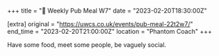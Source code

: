 +++
title = "🍔 Weekly Pub Meal W7"
date = "2023-02-20T18:30:00Z"

[extra]
original = "https://uwcs.co.uk/events/pub-meal-22t2w7/"    
end_time = "2023-02-20T21:00:00Z"
location = "Phantom Coach"
+++

Have some food, meet some people, be vaguely social.

